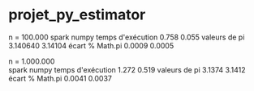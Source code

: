 # projet_py_estimator

n = 100.000	
                 spark 	 numpy
temps d'exécution	0.758	   0.055
valeurs de pi 	3.140640  3.14104
écart % Math.pi	 0.0009   0.0005



n = 1.000.000	  
                spark 	 numpy
temps d'exécution	1.272	 0.519
valeurs de pi 	3.1374	 3.1412
écart % Math.pi	 0.0041	 0.0037

